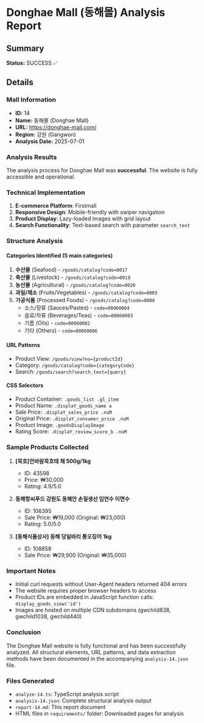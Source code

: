 # Donghae Mall (동해몰) Analysis Report

## Summary
**Status:** SUCCESS ✅

## Details

### Mall Information
- **ID:** 14
- **Name:** 동해몰 (Donghae Mall)
- **URL:** https://donghae-mall.com/
- **Region:** 강원 (Gangwon)
- **Analysis Date:** 2025-07-01

### Analysis Results

The analysis process for Donghae Mall was **successful**. The website is fully accessible and operational.

### Technical Implementation

1. **E-commerce Platform**: Firstmall
2. **Responsive Design**: Mobile-friendly with swiper navigation
3. **Product Display**: Lazy-loaded images with grid layout
4. **Search Functionality**: Text-based search with parameter `search_text`

### Structure Analysis

#### Categories Identified (5 main categories)
1. **수산물** (Seafood) - `/goods/catalog?code=0017`
2. **축산물** (Livestock) - `/goods/catalog?code=0019`
3. **농산물** (Agricultural) - `/goods/catalog?code=0020`
4. **과일/채소** (Fruits/Vegetables) - `/goods/catalog?code=0003`
5. **가공식품** (Processed Foods) - `/goods/catalog?code=0006`
   - 소스/장류 (Sauces/Pastes) - `code=00060004`
   - 음료/차류 (Beverages/Teas) - `code=00060003`
   - 기름 (Oils) - `code=00060002`
   - 기타 (Others) - `code=00060006`

#### URL Patterns
- Product View: `/goods/view?no={productId}`
- Category: `/goods/catalog?code={categoryCode}`
- Search: `/goods/search?search_text={query}`

#### CSS Selectors
- Product Container: `.goods_list .gl_item`
- Product Name: `.displaY_goods_name a`
- Sale Price: `.displaY_sales_price .nuM`
- Original Price: `.displaY_consumer_price .nuM`
- Product Image: `.goodsDisplayImage`
- Rating Score: `.displaY_review_score_b .nuM`

### Sample Products Collected

1. **[묵호]언바람묵호태 채 500g/1kg**
   - ID: 43598
   - Price: ₩30,000
   - Rating: 4.9/5.0

2. **동해항씨푸드 강원도 동해안 손질생선 임연수 이면수**
   - ID: 106395
   - Sale Price: ₩19,000 (Original: ₩23,000)
   - Rating: 5.0/5.0

3. **[동해식품상사] 동해 당일바리 통오징어 1kg**
   - ID: 108858
   - Sale Price: ₩29,900 (Original: ₩35,000)

### Important Notes

- Initial curl requests without User-Agent headers returned 404 errors
- The website requires proper browser headers to access
- Product IDs are embedded in JavaScript function calls: `display_goods_view('id')`
- Images are hosted on multiple CDN subdomains (gwchild838, gwchild1038, gwchild440)

### Conclusion

The Donghae Mall website is fully functional and has been successfully analyzed. All structural elements, URL patterns, and data extraction methods have been documented in the accompanying `analysis-14.json` file.

### Files Generated
- `analyze-14.ts`: TypeScript analysis script
- `analysis-14.json`: Complete structural analysis output
- `report-14.md`: This report document
- HTML files in `requirements/` folder: Downloaded pages for analysis